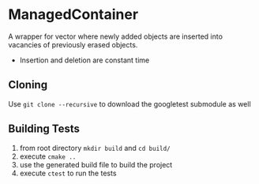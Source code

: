 # ManagedContainer

A wrapper for vector where newly added objects are inserted into vacancies of previously erased objects.  

* Insertion and deletion are constant time

## Cloning

Use `git clone --recursive` to download the googletest submodule as well

## Building Tests

1. from root directory `mkdir build` and `cd build/`
2. execute `cmake ..`
3. use the generated build file to build the project
4. execute `ctest` to run the tests
